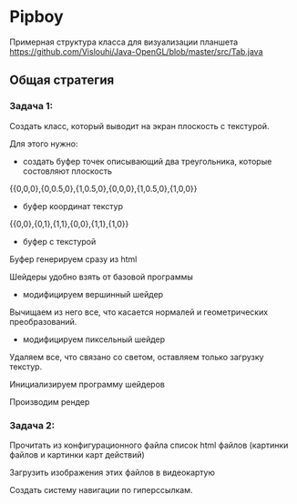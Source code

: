 # Pipboy

Примерная структура класса для визуализации планшета
https://github.com/Vislouhi/Java-OpenGL/blob/master/src/Tab.java

## Общая стратегия

### Задача 1:

Создать класс, который выводит на экран плоскость с текстурой.

Для этого нужно:

- создать буфер точек описывающий два треугольника, которые состовляют плоскость

{{0,0,0},{0,0.5,0},{1,0.5,0},{0,0,0},{1,0.5,0},{1,0,0}}

- буфер координат текстур

{{0,0},{0,1},{1,1},{0,0},{1,1},{1,0}}

- буфер с текстурой

Буфер генерируем сразу из html

Шейдеры удобно взять от базовой программы

- модифицируем вершинный шейдер 

Вычищаем из него все, что касается нормалей и геометрических преобразований. 

- модифицируем пиксельный шейдер 

Удаляем все, что связано со светом, оставляем только загрузку текстур.

Инициализируем программу шейдеров

Производим рендер

### Задача 2:

Прочитать из конфигурационного файла список html файлов (картинки файлов и картинки карт действий)

Загрузить изображения этих файлов в видеокартую 

Создать систему навигации по гиперссылкам.








 
